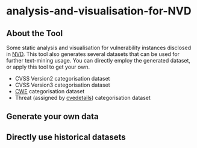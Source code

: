 # analysis-and-visualisation-for-NVD

## About the Tool
Some static analysis and visualisation for vulnerability instances disclosed in [NVD](https://nvd.nist.gov/vuln/full-listing). This tool also generates several datasets that can be used for further text-mining usage. You can directly employ the generated dataset, or apply this tool to get your own. 
- CVSS Version2 categorisation dataset
- CVSS Version3 categorisation dataset
- [CWE](https://cwe.mitre.org/index.html) categorisation dataset
- Threat (assigned by [cvedetails](https://www.cvedetails.com/vulnerabilities-by-types.php)) categorisation dataset

## Generate your own data

## Directly use historical datasets
